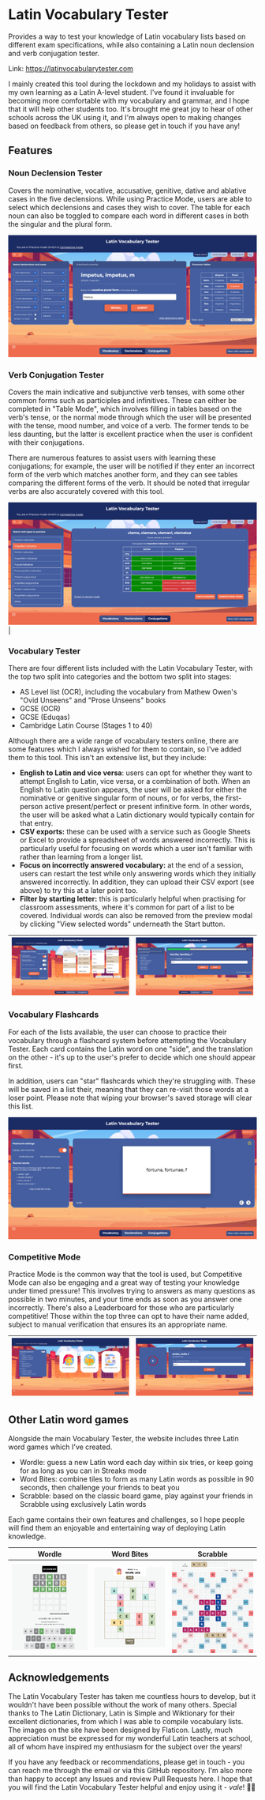 # Latin Vocabulary Tester

Provides a way to test your knowledge of Latin vocabulary lists based on different exam specifications, while also containing a Latin noun declension and verb conjugation tester.

Link: https://latinvocabularytester.com

I mainly created this tool during the lockdown and my holidays to assist with my own learning as a Latin A-level student. I've found it invaluable for becoming more comfortable with my vocabulary and grammar, and I hope that it will help other students too. It's brought me great joy to hear of other schools across the UK using it, and I'm always open to making changes based on feedback from others, so please get in touch if you have any!

## Features

### Noun Declension Tester

Covers the nominative, vocative, accusative, genitive, dative and ablative cases in the five declensions. While using Practice Mode, users are able to select which declensions and cases they wish to cover. The table for each noun can also be toggled to compare each word in different cases in both the singular and the plural form.

<img alt="Noun Declension Tester" src="./assets/screenshots/screenshot-3.png">

### Verb Conjugation Tester

Covers the main indicative and subjunctive verb tenses, with some other common forms such as participles and infinitives. These can either be completed in "Table Mode", which involves filling in tables based on the verb's tense, or the normal mode through which the user will be presented with the tense, mood number, and voice of a verb. The former tends to be less daunting, but the latter is excellent practice when the user is confident with their conjugations.

There are numerous features to assist users with learning these conjugations; for example, the user will be notified if they enter an incorrect form of the verb which matches another form, and they can see tables comparing the different forms of the verb. It should be noted that irregular verbs are also accurately covered with this tool.

<img alt="Table Mode" src="./assets/screenshots/screenshot-7.png"> |

### Vocabulary Tester

There are four different lists included with the Latin Vocabulary Tester, with the top two split into categories and the bottom two split into stages:

- AS Level list (OCR), including the vocabulary from Mathew Owen's "Ovid Unseens" and "Prose Unseens" books
- GCSE (OCR)
- GCSE (Eduqas)
- Cambridge Latin Course (Stages 1 to 40)

Although there are a wide range of vocabulary testers online, there are some features which I always wished for them to contain, so I've added them to this tool. This isn't an extensive list, but they include:

- **English to Latin and vice versa**: users can opt for whether they want to attempt English to Latin, vice versa, or a combination of both. When an English to Latin question appears, the user will be asked for either the nominative or genitive singular form of nouns, or for verbs, the first-person active present/perfect or present infinitive form. In other words, the user will be asked what a Latin dictionary would typically contain for that entry.
- **CSV exports:** these can be used with a service such as Google Sheets or Excel to provide a spreadsheet of words answered incorrectly. This is particularly useful for focusing on words which a user isn't familiar with rather than learning from a longer list.
- **Focus on incorrectly answered vocabulary:** at the end of a session, users can restart the test while only answering words which they initially answered incorrectly. In addition, they can upload their CSV export (see above) to try this at a later point too.
- **Filter by starting letter:** this is particularly helpful when practising for classroom assessments, where it's common for part of a list to be covered. Individual words can also be removed from the preview modal by clicking "View selected words" underneath the Start button.

| <img alt="Loading screen of Vocabulary Tester" src="./assets/screenshots/screenshot-1.png"> | <img alt="Vocabulary test - answer screen" src="./assets/screenshots/screenshot-6.png"> |
| ------------------------------------------------------------------------------------------- | --------------------------------------------------------------------------------------- |

### Vocabulary Flashcards

For each of the lists available, the user can choose to practice their vocabulary through a flashcard system before attempting the Vocabulary Tester. Each card contains the Latin word on one "side", and the translation on the other - it's up to the user's prefer to decide which one should appear first.

In addition, users can "star" flashcards which they're struggling with. These will be saved in a list their, meaning that they can re-visit those words at a loser point. Please note that wiping your browser's saved storage will clear this list.

<img alt="Flashcards" src="./assets/screenshots/screenshot-5.png">

### Competitive Mode

Practice Mode is the common way that the tool is used, but Competitive Mode can also be engaging and a great way of testing your knowledge under timed pressure! This involves trying to answers as many questions as possible in two minutes, and your time ends as soon as you answer one incorrectly. There's also a Leaderboard for those who are particularly competitive! Those within the top three can opt to have their name added, subject to manual verification that ensures its an appropriate name.

| <img alt="Competitive mode - starting screen" src="./assets/screenshots/screenshot-2.png"> | <img alt="Competitive mode - answer screen" src="./assets/screenshots/screenshot-4.png"> |
| ------------------------------------------------------------------------------------------ | ---------------------------------------------------------------------------------------- |

## Other Latin word games

Alongside the main Vocabulary Tester, the website includes three Latin word games which I've created.

- Wordle: guess a new Latin word each day within six tries, or keep going for as long as you can in Streaks mode
- Word Bites: combine tiles to form as many Latin words as possible in 90 seconds, then challenge your friends to beat you
- Scrabble: based on the classic board game, play against your friends in Scrabble using exclusively Latin words

Each game contains their own features and challenges, so I hope people will find them an enjoyable and entertaining way of deploying Latin knowledge.

| Wordle                                                   | Word Bites                                                       | Scrabble                                                     |
| -------------------------------------------------------- | ---------------------------------------------------------------- | ------------------------------------------------------------ |
| <img alt="Wordle" src="./assets/screenshots/wordle.png"> | <img alt="Word Bites" src="./assets/screenshots/word-bites.png"> | <img alt="Scrabble" src="./assets/screenshots/scrabble.png"> |

## Acknowledgements

The Latin Vocabulary Tester has taken me countless hours to develop, but it wouldn't have been possible without the work of many others. Special thanks to The Latin Dictionary, Latin is Simple and Wiktionary for their excellent dictionaries, from which I was able to compile vocabulary lists. The images on the site have been designed by Flaticon. Lastly, much appreciation must be expressed for my wonderful Latin teachers at school, all of whom have inspired my enthusiasm for the subject over the years!

If you have any feedback or recommendations, please get in touch - you can reach me through the email or via this GitHub repository. I'm also more than happy to accept any Issues and review Pull Requests here. I hope that you will find the Latin Vocabulary Tester helpful and enjoy using it - _vale_! 👋🏽
